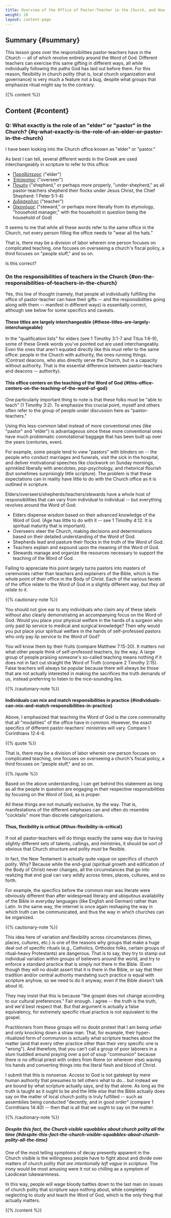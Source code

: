 ```yaml
---
title: Overview of the Office of Pastor-Teacher in the Church, and How Church Polity Needs to be Flexible
weight: 10
layout: content-page
---
```


<!-- ## Video {#video}

{{% video
src=""

playlist=""

video=""

audio=""

slides="https://www.bibledocs.org/slides/"
%}} -->

## Summary {#summary}

This lesson goes over the responsibilities pastor-teachers have in the Church -- all of which revolve entirely around the Word of God. Different teachers can exercise this same gifting in different ways, all while individually following the paths God has laid out before them. For this reason, flexibility in church polity (that is, local church organization and governance) is very much a feature not a bug, despite what groups that emphasize ritual might say to the contrary.

<!-- ## Timestamps {#timestamps} -->

{{% content %}}

## Content {#content}

<!-- --- -->

### Q: What exactly is the role of an "elder" or "pastor" in the Church? {#q-what-exactly-is-the-role-of-an-elder-or-pastor-in-the-church}

I have been looking into the Church office known as "elder" or "pastor."

As best I can tell, several different words in the Greek are used interchangeably in scripture to refer to this office:

- [Πρεσβύτερος](https://biblehub.com/greek/4245.htm) ("elder")
- [Ἐπίσκοπος](https://biblehub.com/greek/1985.htm) ("overseer")
- [Ποιμήν](https://biblehub.com/greek/4166.htm) ("shepherd," or perhaps more properly, "under-shepherd," as all pastor-teachers shepherd their flocks under Jesus Christ, the Chief Shepherd: 1 Peter 5:1-4)
- [Διδάσκαλος](https://biblehub.com/greek/1320.htm) ("teacher")
- [Οἰκονόμος](https://biblehub.com/greek/3623.htm) ("steward," or perhaps more literally from its etymology, "household manager," with the household in question being the household of God)

It seems to me that while all these words refer to the same office in the Church, not every person filling the office needs to "wear all the hats."

That is, there may be a division of labor wherein one person focuses on complicated teaching, one focuses on overseeing a church's fiscal policy, a third focuses on "people stuff," and so on.

Is this correct?

### On the responsibilities of teachers in the Church {#on-the-responsibilities-of-teachers-in-the-church}

Yes, this line of thought (namely, that people all individually fulfilling the office of pastor-teacher can have their gifts -- and the responsibilities going along with them -- manifest in different ways) is essentially correct, although see below for some specifics and caveats.

#### These titles are largely interchangeable {#these-titles-are-largely-interchangeable}

In the "qualification lists" for elders (see 1 Timothy 3:1-7 and Titus 1:6-9), some of these Greek words you've pointed out are used interchangeably. Even the ones that aren't equated directly like this must refer to the same office: people in the Church with authority, the ones running things. (Contrast deacons, who also directly serve the Church, but in a capacity without authority. That is the essential difference between pastor-teachers and deacons -- authority).

#### This office centers on the teaching of the Word of God {#this-office-centers-on-the-teaching-of-the-word-of-god}

One particularly important thing to note is that these folks must be "able to teach" (1 Timothy 3:2). To emphasize this crucial point, myself and others often refer to the group of people under discussion here as "pastor-teachers."

Using this less-common label instead of more conventional ones (like "pastor" and "elder") is advantageous since these more conventional ones have much problematic connotational baggage that has been built up over the years (centuries, even).

For example, some people tend to view "pastors" with blinders on -- the people who conduct marriages and funerals, visit the sick in the hospital, and deliver motivational speeches like clockwork on Sunday mornings, sprinkled liberally with anecdotes, pop-psychology, and rhetorical flourish (but sometimes surprisingly little scripture). The problem is that these expectations can in reality have little to do with the Church office as it is outlined in scripture.

Elders/overseers/shepherds/teachers/stewards have a whole host of responsibilities that can vary from individual to individual -- but everything revolves around the Word of God:

- Elders dispense wisdom based on their advanced knowledge of the Word of God. (Age has little to do with it -- see 1 Timothy 4:12. It is spiritual maturity that is important).
- Overseers steer the Church, making decisions and determinations based on their detailed understanding of the Word of God.
- Shepherds lead and pasture their flocks in the truth of the Word of God.
- Teachers explain and expound upon the meaning of the Word of God.
- Stewards manage and organize the resources necessary to support the teaching of the Word of God.

Failing to appreciate this point largely turns pastors into masters of ceremonies rather than teachers and explainers of the Bible, which is the whole point of their office in the Body of Christ. Each of the various facets of the office relate to the Word of God in a slightly different way, *but they all relate to it*.

{{% cautionary-note %}}

You should not give ear to any individuals who claim any of these labels without also clearly demonstrating an accompanying focus on the Word of God. Would you place your physical welfare in the hands of a surgeon who only paid lip service to medical and surgical knowledge? Then why would you put place your spiritual welfare in the hands of self-professed pastors who only pay lip service to the Word of God?

You will know them by their fruits (compare Matthew 7:15-20). It matters not what other people think of self-professed teachers, by the way. A large group of people praising someone's so-called teaching means nothing if it does not in fact cut straight the Word of Truth (compare 2 Timothy 2:15). False teachers will always be popular because there will always be those that are not actually interested in making the sacrifices the truth demands of us, instead preferring to listen to the nice-sounding lies.

{{% /cautionary-note %}}

#### Individuals can mix and match responsibilities in practice {#individuals-can-mix-and-match-responsibilities-in-practice}

Above, I emphasized that teaching the Word of God is the core commonality that all "modalities" of the office have in common. However, the exact specifics of different pastor-teachers' ministries will vary. Compare 1 Corinthians 12:4-6.

{{% quote %}}

That is, there may be a division of labor wherein one person focuses on complicated teaching, one focuses on overseeing a church's fiscal policy, a third focuses on "people stuff," and so on.

{{% /quote %}}

Based on the above understanding, I can get behind this statement as long as all the people in question are engaging in their respective responsibilities by focusing on the Word of God, as is proper.

All these things are not mutually exclusive, by the way. That is, manifestations of the different emphases can and often do resemble "cocktails" more than discrete categorizations.

#### Thus, flexibility is critical {#thus-flexibility-is-critical}

If not all pastor-teachers will do things exactly the same way due to having slightly different sets of talents, callings, and ministries, it should be sort of obvious that Church structure and polity *must* be flexible.

In fact, the New Testament is actually quite vague on specifics of church polity. Why? Because while the end-goal (spiritual growth and edification of the Body of Christ) never changes, all the circumstances that go into realizing that end goal can vary wildly across times, places, cultures, and so forth.

For example, the specifics before the common man was literate were obviously different than after widespread literacy and ubiquitous availability of the Bible in everyday languages (like English and German) rather than Latin. In the same way, the internet is once again reshaping the way in which truth can be communicated, and thus the way in which churches can be organized.

{{% cautionary-note %}}

This idea here of variation and flexibility across circumstances (times, places, cultures, etc.) is one of the reasons why groups that make a huge deal out of specific rituals (e.g., Catholics, Orthodox folks, certain groups of ritual-heavy Protestants) are dangerous. That is to say, they try to stamp out individual variation within groups of believers around the world, and try to enforce a standard practice that is simply not there in the Bible. (Even though they will no doubt assert that it is there in the Bible, or say that their tradition and/or central authority mandating such practice is equal with scripture anyhow, so we need to do it anyway, even if the Bible doesn't talk about it).

They may insist that this is because "the gospel does not change according to our cultural preferences." Fair enough. I agree -- the truth is the truth, and we'd best respect that. But that argument is actually a false equivalency, for extremely specific ritual practice is not equivalent to the gospel.

Practitioners from these groups will no doubt protest that I am being unfair and only knocking down a straw man. That, for example, their hyper-ritualized form of communion is actually what scripture teaches about the matter (and that every other practice other than their very specific one is "wrong"). And therefore, that you can't call a group of poor laborers in a slum huddled around praying over a pot of soup "communion" because there is no official priest with orders from Rome (or wherever else) waving his hands and converting things into the literal flesh and blood of Christ.

I submit that this is nonsense. Access to God is not gatekept by mere human authority that presumes to tell others what to do... but instead we are bound by what scripture actually says, and by that alone. As long as the truth is taught as it ought to be and the little else that the Bible actually does say on the matter of local church polity is truly fulfilled -- such as assemblies being conducted "decently, and in good order" (compare 1 Corinthians 14:40) -- then that is all that we ought to say on the matter.

{{% /cautionary-note %}}

##### Despite this fact, the Church visible squabbles about church polity all the time {#despite-this-fact-the-church-visible-squabbles-about-church-polity-all-the-time}

One of the most telling symptoms of decay presently apparent in the Church visible is the willingness people have to fight about and divide over matters of church polity *that are intentionally left vague in scripture*. The irony would be most amusing were it not so chilling as a symptom of Laodicean lukewarmness.

In this way, people will wage bloody battles down to the last man on issues of church polity that scripture says nothing about, while completely neglecting to study and teach the Word of God, which is the only thing that actually matters.

{{% /content %}}

<!-- {{% transcript %}}

### Video/audio transcript {#video-audio-transcript}



{{% /transcript %}} -->
